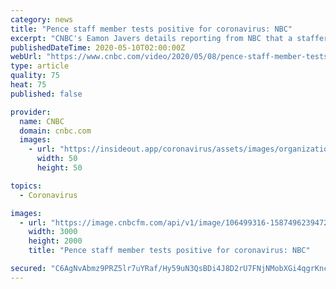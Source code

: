 ```yaml
---
category: news
title: "Pence staff member tests positive for coronavirus: NBC"
excerpt: "CNBC's Eamon Javers details reporting from NBC that a staffer on Vice President Mike Pence's team has tested positive for coronavirus."
publishedDateTime: 2020-05-10T02:00:00Z
webUrl: "https://www.cnbc.com/video/2020/05/08/pence-staff-member-tests-positive-for-coronavirus-nbc.html"
type: article
quality: 75
heat: 75
published: false

provider:
  name: CNBC
  domain: cnbc.com
  images:
    - url: "https://insideout.app/coronavirus/assets/images/organizations/cnbc.com-50x50.jpg"
      width: 50
      height: 50

topics:
  - Coronavirus

images:
  - url: "https://image.cnbcfm.com/api/v1/image/106499316-1587496239472ap_20112678377018.jpg?v=1587496359"
    width: 3000
    height: 2000
    title: "Pence staff member tests positive for coronavirus: NBC"

secured: "C6AgNvAbmz9PRZ5lr7uYRaf/Hy59uN3QsBDi4J8D2rU7FNjNMobXGi4qgrKncXsa/IALf/eTHBiFIhpkeCMjWFTsELcppaFbFfs1zSIYRAKS1Agy1SUGdAbGON21k3OO7o1h2guP5jRTgRNFNR81k7U3cbHYRrTEfzawx1ILUu2j5F1clapWItmE3c+xLEVfNEe4HXBjXcZ5cKCkicKMl94huc47sateuY+6CQt1ulzn/n1UWb1fWc6OOVxEBc7hgQ6gYnL5HSipI2DwhUMoxLjIOGQ8yy0NdrHAzbU/1b57tyQ5zLsG8rxEYuaIlE04;mShc+Wze+w9ita4gwVUVAw=="
---
```


